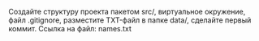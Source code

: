  Создайте структуру проекта пакетом src/, виртуальное окружение, файл .gitignore, разместите TXT-файл в папке data/, сделайте первый коммит.
Ссылка на файл: names.txt